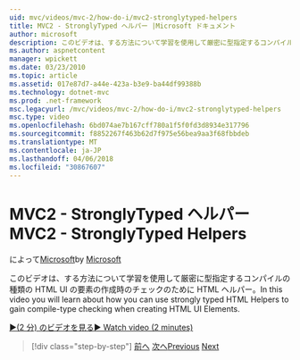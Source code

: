 ```yaml
---
uid: mvc/videos/mvc-2/how-do-i/mvc2-stronglytyped-helpers
title: MVC2 - StronglyTyped ヘルパー |Microsoft ドキュメント
author: microsoft
description: このビデオは、する方法について学習を使用して厳密に型指定するコンパイルの種類の HTML UI の要素の作成時のチェックのために HTML ヘルパー。
ms.author: aspnetcontent
manager: wpickett
ms.date: 03/23/2010
ms.topic: article
ms.assetid: 017e87d7-a44e-423a-b3e9-ba44df99388b
ms.technology: dotnet-mvc
ms.prod: .net-framework
msc.legacyurl: /mvc/videos/mvc-2/how-do-i/mvc2-stronglytyped-helpers
msc.type: video
ms.openlocfilehash: 6bd074ae7b167cff780a1f5f0fd3d8934e317796
ms.sourcegitcommit: f8852267f463b62d7f975e56bea9aa3f68fbbdeb
ms.translationtype: MT
ms.contentlocale: ja-JP
ms.lasthandoff: 04/06/2018
ms.locfileid: "30867607"
---
```

<a name="mvc2---stronglytyped-helpers"></a><span data-ttu-id="d38bb-103">MVC2 - StronglyTyped ヘルパー</span><span class="sxs-lookup"><span data-stu-id="d38bb-103">MVC2 - StronglyTyped Helpers</span></span>
====================
<span data-ttu-id="d38bb-104">によって[Microsoft](https://github.com/microsoft)</span><span class="sxs-lookup"><span data-stu-id="d38bb-104">by [Microsoft](https://github.com/microsoft)</span></span>

<span data-ttu-id="d38bb-105">このビデオは、する方法について学習を使用して厳密に型指定するコンパイルの種類の HTML UI の要素の作成時のチェックのために HTML ヘルパー。</span><span class="sxs-lookup"><span data-stu-id="d38bb-105">In this video you will learn about how you can use strongly typed HTML Helpers to gain compile-type checking when creating HTML UI Elements.</span></span>

[<span data-ttu-id="d38bb-106">&#9654;(2 分) のビデオを見る</span><span class="sxs-lookup"><span data-stu-id="d38bb-106">&#9654; Watch video (2 minutes)</span></span>](https://channel9.msdn.com/Blogs/ASP-NET-Site-Videos/mvc2-stronglytyped-helpers)

> [!div class="step-by-step"]
> <span data-ttu-id="d38bb-107">[前へ](mvc2-html-encoding.md)
> [次へ](mvc2-model-validation.md)</span><span class="sxs-lookup"><span data-stu-id="d38bb-107">[Previous](mvc2-html-encoding.md)
[Next](mvc2-model-validation.md)</span></span>
